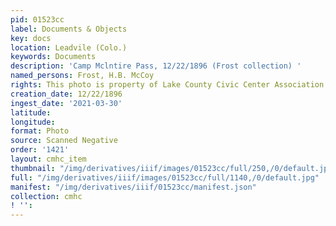 ```yaml
---
pid: 01523cc
label: Documents & Objects
key: docs
location: Leadvile (Colo.)
keywords: Documents
description: 'Camp Mclntire Pass, 12/22/1896 (Frost collection) '
named_persons: Frost, H.B. McCoy
rights: This photo is property of Lake County Civic Center Association.
creation_date: 12/22/1896
ingest_date: '2021-03-30'
latitude: 
longitude: 
format: Photo
source: Scanned Negative
order: '1421'
layout: cmhc_item
thumbnail: "/img/derivatives/iiif/images/01523cc/full/250,/0/default.jpg"
full: "/img/derivatives/iiif/images/01523cc/full/1140,/0/default.jpg"
manifest: "/img/derivatives/iiif/01523cc/manifest.json"
collection: cmhc
! '': 
---
```

